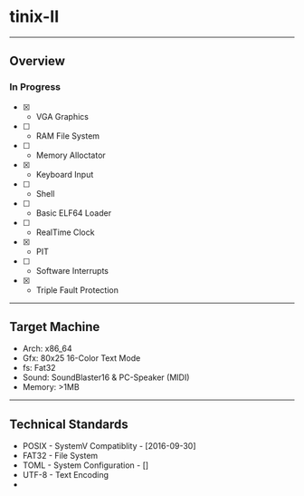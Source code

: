# tinix-II
----
## Overview
### In Progress
- [x] - VGA Graphics
- [ ] - RAM File System
- [ ] - Memory Alloctator
- [x] - Keyboard Input
- [ ] - Shell
- [ ] - Basic ELF64 Loader
- [ ] - RealTime Clock
- [x] - PIT
- [ ] - Software Interrupts
- [x] - Triple Fault Protection 
----
## Target Machine
- Arch: x86_64
- Gfx: 80x25 16-Color Text Mode
- fs: Fat32
- Sound: SoundBlaster16 & PC-Speaker (MIDI)
- Memory: >1MB
----
## Technical Standards
- POSIX - SystemV Compatiblity - [2016-09-30]
- FAT32 - File System
- TOML  - System Configuration - []
- UTF-8 - Text Encoding
- 

